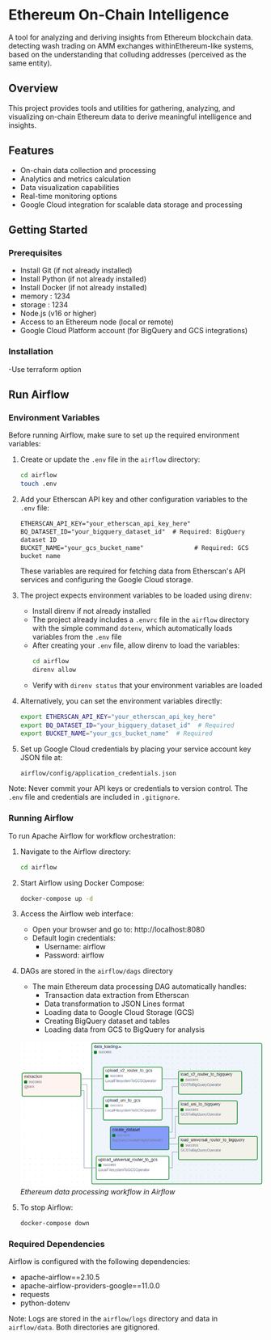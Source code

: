# Ethereum On-Chain Intelligence

A tool for analyzing and deriving insights from Ethereum blockchain data.
detecting wash trading on AMM exchanges withinEthereum-like systems, based on the understanding that colluding addresses (perceived as the same entity).

## Overview

This project provides tools and utilities for gathering, analyzing, and visualizing on-chain Ethereum data to derive meaningful intelligence and insights.

## Features

- On-chain data collection and processing
- Analytics and metrics calculation
- Data visualization capabilities
- Real-time monitoring options
- Google Cloud integration for scalable data storage and processing

## Getting Started
### Prerequisites
- Install Git (if not already installed)
- Install Python (if not already installed)
- Install Docker (if not already installed)
- memory : 1234
- storage : 1234
- Node.js (v16 or higher)
- Access to an Ethereum node (local or remote)
- Google Cloud Platform account (for BigQuery and GCS integrations)

### Installation
-Use terraform option 


## Run Airflow

### Environment Variables

Before running Airflow, make sure to set up the required environment variables:

1. Create or update the `.env` file in the `airflow` directory:
   ```bash
   cd airflow
   touch .env
   ```

2. Add your Etherscan API key and other configuration variables to the `.env` file:
   ```
   ETHERSCAN_API_KEY="your_etherscan_api_key_here"
   BQ_DATASET_ID="your_bigquery_dataset_id"  # Required: BigQuery dataset ID
   BUCKET_NAME="your_gcs_bucket_name"              # Required: GCS bucket name
   ```
   
   These variables are required for fetching data from Etherscan's API services and configuring the Google Cloud storage.

3. The project expects environment variables to be loaded using direnv:
   - Install direnv if not already installed
   - The project already includes a `.envrc` file in the `airflow` directory with the simple command `dotenv`, which automatically loads variables from the `.env` file
   - After creating your `.env` file, allow direnv to load the variables:
     ```bash
     cd airflow
     direnv allow
     ```
   - Verify with `direnv status` that your environment variables are loaded

4. Alternatively, you can set the environment variables directly:
   ```bash
   export ETHERSCAN_API_KEY="your_etherscan_api_key_here"
   export BQ_DATASET_ID="your_bigquery_dataset_id"  # Required
   export BUCKET_NAME="your_gcs_bucket_name"  # Required
   ```

5. Set up Google Cloud credentials by placing your service account key JSON file at:
   ```
   airflow/config/application_credentials.json
   ```

Note: Never commit your API keys or credentials to version control. The `.env` file and credentials are included in `.gitignore`.

### Running Airflow

To run Apache Airflow for workflow orchestration:

1. Navigate to the Airflow directory:
   ```bash
   cd airflow
   ```

2. Start Airflow using Docker Compose:
   ```bash
   docker-compose up -d
   ```

3. Access the Airflow web interface:
   - Open your browser and go to: http://localhost:8080
   - Default login credentials:
     - Username: airflow
     - Password: airflow

4. DAGs are stored in the `airflow/dags` directory
   - The main Ethereum data processing DAG automatically handles:
     - Transaction data extraction from Etherscan
     - Data transformation to JSON Lines format
     - Loading data to Google Cloud Storage (GCS)
     - Creating BigQuery dataset and tables
     - Loading data from GCS to BigQuery for analysis

   ![Airflow DAG](docs/images/airlow_dags.png)
   *Ethereum data processing workflow in Airflow*

5. To stop Airflow:
   ```bash
   docker-compose down
   ```

### Required Dependencies

Airflow is configured with the following dependencies:
- apache-airflow==2.10.5
- apache-airflow-providers-google==11.0.0
- requests
- python-dotenv

Note: Logs are stored in the `airflow/logs` directory and data in `airflow/data`. Both directories are gitignored.


